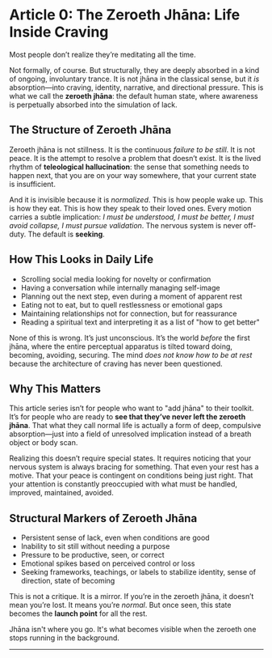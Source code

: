 # **Article 0: The Zeroeth Jhāna: Life Inside Craving**

Most people don’t realize they’re meditating all the time.

Not formally, of course. But structurally, they are deeply absorbed in a kind of ongoing, involuntary trance. It is not jhāna in the classical sense, but it *is* absorption—into craving, identity, narrative, and directional pressure. This is what we call the **zeroeth jhāna**: the default human state, where awareness is perpetually absorbed into the simulation of lack.

## The Structure of Zeroeth Jhāna

Zeroeth jhāna is not stillness. It is the continuous *failure to be still*. It is not peace. It is the attempt to resolve a problem that doesn’t exist. It is the lived rhythm of **teleological hallucination**: the sense that something needs to happen next, that you are on your way somewhere, that your current state is insufficient.

And it is invisible because it is *normalized*. This is how people wake up. This is how they eat. This is how they speak to their loved ones. Every motion carries a subtle implication: *I must be understood, I must be better, I must avoid collapse, I must pursue validation*. The nervous system is never off-duty. The default is **seeking**.

## How This Looks in Daily Life

- Scrolling social media looking for novelty or confirmation
- Having a conversation while internally managing self-image
- Planning out the next step, even during a moment of apparent rest
- Eating not to eat, but to quell restlessness or emotional gaps
- Maintaining relationships not for connection, but for reassurance
- Reading a spiritual text and interpreting it as a list of "how to get better"

None of this is wrong. It’s just unconscious. It’s the world *before* the first jhāna, where the entire perceptual apparatus is tilted toward doing, becoming, avoiding, securing. The mind *does not know how to be at rest* because the architecture of craving has never been questioned.

## Why This Matters

This article series isn’t for people who want to "add jhāna" to their toolkit. It’s for people who are ready to **see that they’ve never left the zeroeth jhāna**. That what they call normal life is actually a form of deep, compulsive absorption—just into a field of unresolved implication instead of a breath object or body scan.

Realizing this doesn’t require special states. It requires noticing that your nervous system is always bracing for something. That even your rest has a motive. That your peace is contingent on conditions being just right. That your attention is constantly preoccupied with what must be handled, improved, maintained, avoided.

## Structural Markers of Zeroeth Jhāna

- Persistent sense of lack, even when conditions are good
- Inability to sit still without needing a purpose
- Pressure to be productive, seen, or correct
- Emotional spikes based on perceived control or loss
- Seeking frameworks, teachings, or labels to stabilize identity, sense of direction, state of becoming

This is not a critique. It is a mirror. If you’re in the zeroeth jhāna, it doesn’t mean you’re lost. It means you’re *normal*. But once seen, this state becomes the **launch point** for all the rest.

Jhāna isn't where you go. It's what becomes visible when the zeroeth one stops running in the background.

---
